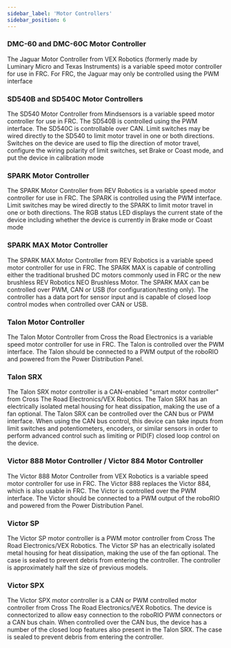 ```yaml
---
sidebar_label: 'Motor Controllers'
sidebar_position: 6
---
```


### DMC-60 and DMC-60C Motor Controller
The Jaguar Motor Controller from VEX Robotics (formerly made by Luminary Micro and Texas Instruments) is a variable speed motor controller for use in FRC. For FRC, the Jaguar may only be controlled using the PWM interface

### SD540B and SD540C Motor Controllers
The SD540 Motor Controller from Mindsensors is a variable speed motor controller for use in FRC. The SD540B is controlled using the PWM interface. The SD540C is controllable over CAN. Limit switches may be wired directly to the SD540 to limit motor travel in one or both directions. Switches on the device are used to flip the direction of motor travel, configure the wiring polarity of limit switches, set Brake or Coast mode, and put the device in calibration mode

### SPARK Motor Controller
The SPARK Motor Controller from REV Robotics is a variable speed motor controller for use in FRC. The SPARK is controlled using the PWM interface. Limit switches may be wired directly to the SPARK to limit motor travel in one or both directions. The RGB status LED displays the current state of the device including whether the device is currently in Brake mode or Coast mode

### SPARK MAX Motor Controller
The SPARK MAX Motor Controller from REV Robotics is a variable speed motor controller for use in FRC. The SPARK MAX is capable of controlling either the traditional brushed DC motors commonly used in FRC or the new brushless REV Robotics NEO Brushless Motor. The SPARK MAX can be controlled over PWM, CAN or USB (for configuration/testing only). The controller has a data port for sensor input and is capable of closed loop control modes when controlled over CAN or USB.

### Talon Motor Controller
The Talon Motor Controller from Cross the Road Electronics is a variable speed motor controller for use in FRC. The Talon is controlled over the PWM interface. The Talon should be connected to a PWM output of the roboRIO and powered from the Power Distribution Panel.

### Talon SRX
The Talon SRX motor controller is a CAN-enabled "smart motor controller" from Cross The Road Electronics/VEX Robotics. The Talon SRX has an electrically isolated metal housing for heat dissipation, making the use of a fan optional. The Talon SRX can be controlled over the CAN bus or PWM interface. When using the CAN bus control, this device can take inputs from limit switches and potentiometers, encoders, or similar sensors in order to perform advanced control such as limiting or PID(F) closed loop control on the device.

### Victor 888 Motor Controller / Victor 884 Motor Controller
The Victor 888 Motor Controller from VEX Robotics is a variable speed motor controller for use in FRC. The Victor 888 replaces the Victor 884, which is also usable in FRC. The Victor is controlled over the PWM interface. The Victor should be connected to a PWM output of the roboRIO and powered from the Power Distribution Panel.

### Victor SP
The Victor SP motor controller is a PWM motor controller from Cross The Road Electronics/VEX Robotics. The Victor SP has an electrically isolated metal housing for heat dissipation, making the use of the fan optional. The case is sealed to prevent debris from entering the controller. The controller is approximately half the size of previous models.

### Victor SPX
The Victor SPX motor controller is a CAN or PWM controlled motor controller from Cross The Road Electronics/VEX Robotics. The device is connectorized to allow easy connection to the roboRIO PWM connectors or a CAN bus chain. When controlled over the CAN bus, the device has a number of the closed loop features also present in the Talon SRX. The case is sealed to prevent debris from entering the controller.



